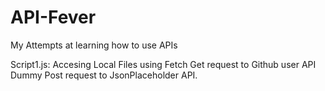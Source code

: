 # API-Fever
My Attempts at learning how to use APIs

Script1.js:
Accesing Local Files using Fetch 
Get request to Github user API 
Dummy Post request to JsonPlaceholder API.